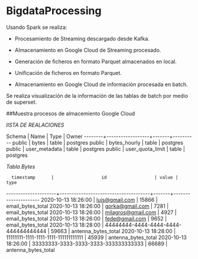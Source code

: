 # BigdataProcessing

Usando Spark se realiza:

*	Procesamiento de Streaming descargado desde Kafka.

*	Almacenamiento en Google Cloud de Streaming procesado.

*	Generación de ficheros en formato Parquet almacenados en local.

*	Unificación de ficheros en formato Parquet.

*	Almacenamiento en Google Cloud de información procesada en batch.

Se realiza visualización de la información de las tablas de batch por medio de superset.

##Muestra procesos de almacemiento Google Cloud

*lISTA DE REALACIONES*

 Schema |       Name       | Type  |  Owner
--------+------------------+-------+----------
 public | bytes            | table | postgres
 public | bytes_hourly     | table | postgres
 public | user_metadata    | table | postgres
 public | user_quota_limit | table | postgres

*Tabla Bytes*

      timestamp      |                  id                  | value |        type
---------------------+--------------------------------------+-------+---------------------
 2020-10-13 18:26:00 | luis@gmail.com                       | 15866 | email_bytes_total
 2020-10-13 18:26:00 | gorka@gmail.com                      |  7281 | email_bytes_total
 2020-10-13 18:26:00 | milagros@gmail.com                   |  4927 | email_bytes_total
 2020-10-13 18:26:00 | fede@gmail.com                       |  9652 | email_bytes_total
 2020-10-13 18:28:00 | 44444444-4444-4444-4444-444444444444 | 59663 | antenna_bytes_total
 2020-10-13 18:28:00 | 11111111-1111-1111-1111-111111111111 | 45939 | antenna_bytes_total
 2020-10-13 18:26:00 | 33333333-3333-3333-3333-333333333333 | 66689 | antenna_bytes_total



















































